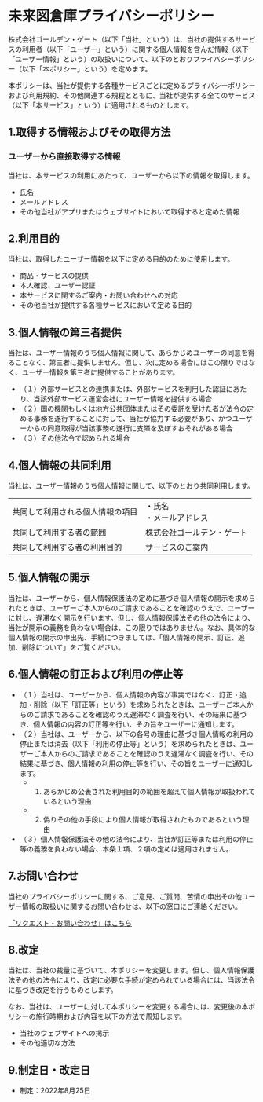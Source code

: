 # 未来図倉庫プライバシーポリシー
株式会社ゴールデン・ゲート（以下「当社」という）は、当社の提供するサービスの利用者（以下「ユーザー」という）に関する個人情報を含んだ情報（以下「ユーザー情報」という）の取扱いについて、以下のとおりプライバシーポリシー（以下「本ポリシー」という）を定めます。

本ポリシーは、当社が提供する各種サービスごとに定めるプライバシーポリシーおよび利用規約、その他関連する規程とともに、当社が提供する全てのサービス（以下「本サービス」という）に適用されるものとします。

## 1.取得する情報およびその取得方法

### ユーザーから直接取得する情報
当社は、本サービスの利用にあたって、ユーザーから以下の情報を取得します。

- <span class="text-red-500">氏名</span>
- <span class="text-red-500">メールアドレス</span>
- <span class="text-red-500">その他当社がアプリまたはウェブサイトにおいて取得すると定めた情報</span>

## 2.利用目的
当社は、取得したユーザー情報を以下に定める目的のために使用します。

- <span class="text-red-500">商品・サービスの提供</span>
- <span class="text-red-500">本人確認、ユーザー認証</span>
- <span class="text-red-500">本サービスに関するご案内・お問い合わせへの対応</span>
- <span class="text-red-500">その他当社が提供する各種サービスにおいて定める目的</span>

## 3.個人情報の第三者提供
当社は、ユーザー情報のうち個人情報に関して、あらかじめユーザーの同意を得ることなく、第三者に提供しません。但し、次に定める場合にはこの限りではなく、ユーザー情報を第三者に提供することがあります。

- （１）外部サービスとの連携または、外部サービスを利用した認証にあたり、当該外部サービス運営会社にユーザー情報を提供する場合
- （２）国の機関もしくは地方公共団体またはその委託を受けた者が法令の定める事務を遂行することに対して、当社が協力する必要があり、かつユーザーからの同意取得が当該事務の遂行に支障を及ぼすおそれがある場合
- （３）その他法令で認められる場合

## 4.個人情報の共同利用
当社は、ユーザー情報のうち個人情報に関して、以下のとおり共同利用します。

<table class="table-auto sm:w-1/2">
    <tr>
        <td>共同して利用される個人情報の項目</td>
        <td class="text-red-500">・氏名<br>・メールアドレス</td>
    </tr>
    <tr>
        <td>共同して利用する者の範囲</td>
        <td class="text-red-500">株式会社ゴールデン・ゲート</td>
    </tr>
    <tr>
        <td>共同して利用する者の利用目的</td>
        <td class="text-red-500">サービスのご案内</td>
    </tr>
</table>

## 5.個人情報の開示
当社は、ユーザーから、個人情報保護法の定めに基づき個人情報の開示を求められたときは、ユーザーご本人からのご請求であることを確認のうえで、ユーザーに対し、遅滞なく開示を行います。但し、個人情報保護法その他の法令により、当社が開示の義務を負わない場合は、この限りではありません。<span class="text-red-500">なお、具体的な個人情報の開示の申出先、手続につきましては、「個人情報の開示、訂正、追加、削除について」をご覧ください。</span>

## 6.個人情報の訂正および利用の停止等
- （１）当社は、ユーザーから、個人情報の内容が事実ではなく、訂正・追加・削除（以下「訂正等」という）を求められたときは、ユーザーご本人からのご請求であることを確認のうえ遅滞なく調査を行い、その結果に基づき、個人情報の内容の訂正等を行い、その旨をユーザーに通知します。
- （２）当社は、ユーザーから、以下の各号の理由に基づき個人情報の利用の停止または消去（以下「利用の停止等」という）を求められたときは、ユーザーご本人からのご請求であることを確認のうえ遅滞なく調査を行い、その結果に基づき、個人情報の利用の停止等を行い、その旨をユーザーに通知します。
  - 1. あらかじめ公表された利用目的の範囲を超えて個人情報が取扱われているという理由
  - 2. 偽りその他の手段により個人情報が取得されたものであるという理由
- （３）個人情報保護法その他の法令により、当社が訂正等または利用の停止等の義務を負わない場合、本条１項、２項の定めは適用されません。

## 7.お問い合わせ
当社のプライバシーポリシーに関する、ご意見、ご質問、苦情の申出その他ユーザー情報の取扱いに関するお問い合わせは、以下の窓口にご連絡ください。

[「リクエスト・お問い合わせ」はこちら](/contact)

## 8.改定
当社は、当社の裁量に基づいて、本ポリシーを変更します。但し、個人情報保護法その他の法令により、改定に必要な手続が定められている場合には、当該法令に基づき改定を行うものとします。

なお、当社は、ユーザーに対して本ポリシーを変更する場合には、変更後の本ポリシーの施行時期および内容を以下の方法で周知します。

- <span class="text-red-500">当社のウェブサイトへの掲示</span>
- <span class="text-red-500">その他適切な方法</span>

## 9.制定日・改定日
- 制定：2022年8月25日
